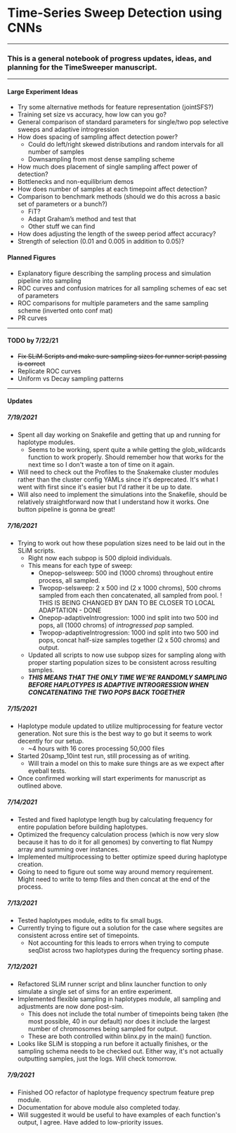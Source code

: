 # Time-Series Sweep Detection using CNNs

---

### This is a general notebook of progress updates, ideas, and planning for the TimeSweeper manuscript.

---

#### Large Experiment Ideas
- Try some alternative methods for feature representation (jointSFS?)
- Training set size vs accuracy, how low can you go?
- General comparison of standard parameters for single/two pop selective sweeps and adaptive introgression
- How does spacing of sampling affect detection power?
    - Could do left/right skewed distributions and random intervals for all number of samples
    - Downsampling from most dense sampling scheme
- How much does placement of single sampling affect power of detection?
- Bottlenecks and non-equilibrium demos
- How does number of samples at each timepoint affect detection? 
- Comparison to benchmark methods (should we do this across a basic set of parameters or a bunch?)
    - FiT?
    - Adapt Graham’s method and test that
    - Other stuff we can find
- How does adjusting the length of the sweep period affect accuracy?
- Strength of selection (0.01 and 0.005 in addition to 0.05)?

#### Planned Figures
- Explanatory figure describing the sampling process and simulation pipeline into sampling
- ROC curves and confusion matrices for all sampling schemes of eac set of parameters
- ROC comparisons for multiple parameters and the same sampling scheme (inverted onto conf mat)
- PR curves

---

#### TODO by 7/22/21
- ~~Fix SLiM Scripts and make sure sampling sizes for runner script passing is correct~~
- Replicate ROC curves
- Uniform vs Decay sampling patterns

---
#### Updates

##### 7/19/2021
- Spent all day working on Snakefile and getting that up and running for haplotype modules.
  - Seems to be working, spent quite a while getting the glob_wildcards function to work properly. Should remember how that works for the next time so I don't waste a ton of time on it again.
- Will need to check out the Profiles to the Snakemake cluster modules rather than the cluster config YAMLs since it's deprecated. It's what I went with first since it's easier but I'd rather it be up to date.
- Will also need to implement the simulations into the Snakefile, should be relatively straightforward now that I understand how it works. One button pipeline is gonna be great!
  
##### 7/16/2021
- Trying to work out how these population sizes need to be laid out in the SLiM scripts.
  - Right now each subpop is 500 diploid individuals.
  - This means for each type of sweep:
    - Onepop-selsweep: 500 ind (1000 chroms) throughout entire process, all sampled.
    - Twopop-selsweep: 2 x 500 ind (2 x 1000 chroms), 500 chroms sampled from each then concatenated, all sampled from pool. ! THIS IS BEING CHANGED BY DAN TO BE CLOSER TO LOCAL ADAPTATION - DONE
    - Onepop-adaptiveIntrogression: 1000 ind split into two 500 ind pops, all (1000 chroms) of *introgressed pop* sampled.
    - Twopop-adaptiveIntrogression: 1000 ind split into two 500 ind pops, concat half-size samples together (2 x 500 chroms) and output.
  - Updated all scripts to now use subpop sizes for sampling along with proper starting population sizes to be consistent across resulting samples.
  - ***THIS MEANS THAT THE ONLY TIME WE'RE RANDOMLY SAMPLING BEFORE HAPLOTYPES IS ADAPTIVE INTROGRESSION WHEN CONCATENATING THE TWO POPS BACK TOGETHER***
  
##### 7/15/2021
- Haplotype module updated to utilize multiprocessing for feature vector generation. Not sure this is the best way to go but it seems to work decently for our setup.
  - ~4 hours with 16 cores processing 50,000 files
- Started 20samp_10int test run, still processing as of writing.
  - Will train a model on this to make sure things are as we expect after eyeball tests.
- Once confirmed working will start experiments for manuscript as outlined above.
  
##### 7/14/2021
- Tested and fixed haplotype length bug by calculating frequency for entire population before building haplotypes.
- Optimized the frequency calculation process (which is now very slow because it has to do it for all genomes) by converting to flat Numpy array and summing over instances.
- Implemented multiprocessing to better optimize speed during haplotype creation.
- Going to need to figure out some way around memory requirement. Might need to write to temp files and then concat at the end of the process.

##### 7/13/2021
- Tested haplotypes module, edits to fix small bugs.
- Currently trying to figure out a solution for the case where segsites are consistent across entire set of timepoints.
  - Not accounting for this leads to errors when trying to compute seqDist across two haplotypes during the frequency sorting phase.

##### 7/12/2021
- Refactored SLiM runner script and blinx launcher function to only simulate a single set of sims for an entire experiment.
- Implemented flexible sampling in haplotypes module, all sampling and adjustments are now done post-sim.
  - This does not include the total number of timepoints being taken (the most possible, 40 in our default) nor does it include the largest number of chromosomes being sampled for output.
  - These are both controlled within blinx.py in the main() function.
- Looks like SLiM is stopping a run before it actually finishes, or the sampling schema needs to be checked out. Either way, it's not actually outputting samples, just the logs. Will check tomorrow.

##### 7/9/2021
- Finished OO refactor of haplotype frequency spectrum feature prep module.
- Documentation for above module also completed today.
- Will suggested it would be useful to have examples of each function's output, I agree. Have added to low-priority issues.

